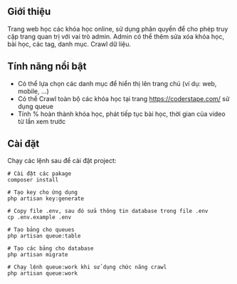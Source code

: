 ## Giới thiệu
Trang web học các khóa học online, sử dụng phân quyền để cho phép truy cập trang quan trị với vai trò admin. 
Admin có thể thêm sửa xóa khóa học, bài học, các tag, danh mục. Crawl dữ liệu.

## Tính năng nổi bật
- Có thể lựa chọn các danh mục để hiển thị lên trang chủ (ví dụ: web, mobile, ...)
- Có thể Crawl toàn bộ các khóa học tại trang https://coderstape.com/ sử dụng queue
- Tính % hoàn thành khóa học, phát tiếp tục bài học, thời gian của video từ lần xem trước

## Cài đặt
Chạy các lệnh sau để cài đặt project:<br>
```
# Cài đặt các pakage 
composer install

# Tạo key cho ứng dụng
php artisan key:generate

# Copy file .env, sau đó sửa thông tin database trong file .env
cp .env.example .env

# Tạo bảng cho queues
php artisan queue:table

# Tạo các bảng cho database
php artisan migrate

# Chạy lệnh queue:work khi sử dụng chức năng crawl
php artisan queue:work

```
